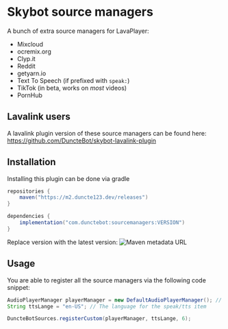 # Skybot source managers
A bunch of extra source managers for LavaPlayer:

- Mixcloud
- ocremix.org
- Clyp.it
- Reddit
- getyarn.io
- Text To Speech (if prefixed with `speak:`)
- TikTok (in beta, works on _most_ videos)
- PornHub

## Lavalink users
A lavalink plugin version of these source managers can be found here: https://github.com/DuncteBot/skybot-lavalink-plugin


## Installation
Installing this plugin can be done via gradle

```gradle
repositories {
    maven("https://m2.duncte123.dev/releases")
}

dependencies {
    implementation("com.dunctebot:sourcemanagers:VERSION")
}
```
Replace version with the latest version: ![Maven metadata URL][VERSION]

## Usage
You are able to register all the source managers via the following code snippet:
```java
AudioPlayerManager playerManager = new DefaultAudioPlayerManager(); // Your lavaplayer player manager
String ttsLange = "en-US"; // The language for the speak/tts item

DuncteBotSources.registerCustom(playerManager, ttsLange, 6);
```

[VERSION]: https://img.shields.io/maven-metadata/v?metadataUrl=https%3A%2F%2Fm2.duncte123.dev%2Freleases%2Fcom%2Fdunctebot%2Fsourcemanagers%2Fmaven-metadata.xml
